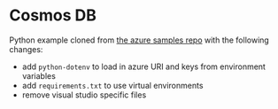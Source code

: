 # Cosmos DB

Python example cloned from [the azure samples repo](https://github.com/Azure-Samples/azure-cosmos-db-python-getting-started) with the following changes:

- add `python-dotenv` to load in azure URI and keys from environment variables
- add `requirements.txt` to use virtual environments
- remove visual studio specific files
